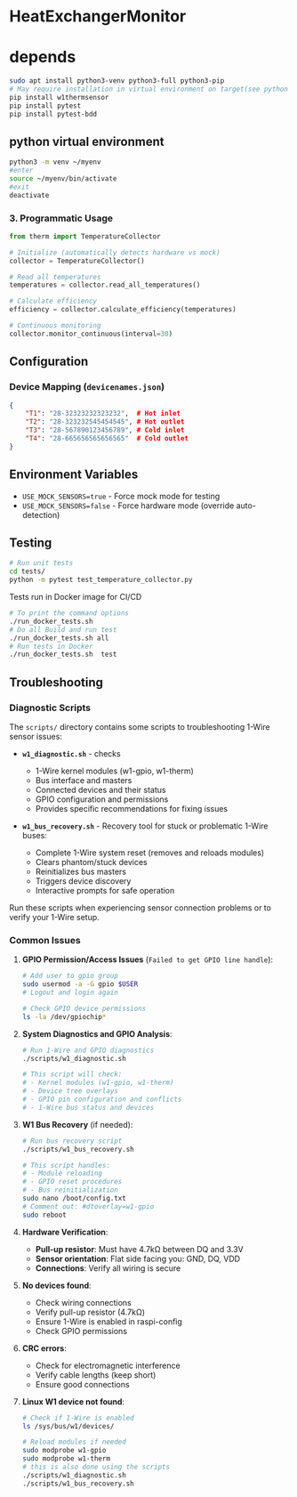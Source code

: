# HeatExchangerMonitor

# depends
```  sh
sudo apt install python3-venv python3-full python3-pip
# May require installation in virtual environment on target(see python virtual environment)
pip install w1thermsensor
pip install pytest
pip install pytest-bdd
```

## python virtual environment

``` sh
python3 -m venv ~/myenv
#enter
source ~/myenv/bin/activate
#exit
deactivate
```

### 3. Programmatic Usage

```python
from therm import TemperatureCollector

# Initialize (automatically detects hardware vs mock)
collector = TemperatureCollector()

# Read all temperatures
temperatures = collector.read_all_temperatures()

# Calculate efficiency
efficiency = collector.calculate_efficiency(temperatures)

# Continuous monitoring
collector.monitor_continuous(interval=30)
```

## Configuration

### Device Mapping (`devicenames.json`)
```json
{
    "T1": "28-32323232323232",  # Hot inlet
    "T2": "28-323232545454545", # Hot outlet
    "T3": "28-567890123456789", # Cold inlet
    "T4": "28-665656565656565"  # Cold outlet
}
```

## Environment Variables

- `USE_MOCK_SENSORS=true` - Force mock mode for testing
- `USE_MOCK_SENSORS=false` - Force hardware mode (override auto-detection)
  
## Testing

```bash
# Run unit tests
cd tests/
python -m pytest test_temperature_collector.py
```

Tests run in Docker image for CI/CD
```bash
# To print the command options
./run_docker_tests.sh
# Do all Build and run test
./run_docker_tests.sh all
# Run tests in Docker
./run_docker_tests.sh  test
```


## Troubleshooting

### Diagnostic Scripts

The `scripts/` directory contains some scripts to troubleshooting 1-Wire sensor issues:

- **`w1_diagnostic.sh`** - checks
  - 1-Wire kernel modules (w1-gpio, w1-therm) 
  - Bus interface and masters
  - Connected devices and their status
  - GPIO configuration and permissions
  - Provides specific recommendations for fixing issues

- **`w1_bus_recovery.sh`** - Recovery tool for stuck or problematic 1-Wire buses:
  - Complete 1-Wire system reset (removes and reloads modules)
  - Clears phantom/stuck devices
  - Reinitializes bus masters
  - Triggers device discovery
  - Interactive prompts for safe operation

Run these scripts when experiencing sensor connection problems or to verify your 1-Wire setup.

### Common Issues

1. **GPIO Permission/Access Issues** (`Failed to get GPIO line handle`):
   ```bash
   # Add user to gpio group
   sudo usermod -a -G gpio $USER
   # Logout and login again
   
   # Check GPIO device permissions
   ls -la /dev/gpiochip*
   ```

2. **System Diagnostics and GPIO Analysis**:
   ```bash
   # Run 1-Wire and GPIO diagnostics
   ./scripts/w1_diagnostic.sh
   
   # This script will check:
   # - Kernel modules (w1-gpio, w1-therm)
   # - Device tree overlays
   # - GPIO pin configuration and conflicts
   # - 1-Wire bus status and devices
   ```

3. **W1 Bus Recovery** (if needed):
   ```bash
   # Run bus recovery script
   ./scripts/w1_bus_recovery.sh
   
   # This script handles:
   # - Module reloading
   # - GPIO reset procedures
   # - Bus reinitialization
   sudo nano /boot/config.txt
   # Comment out: #dtoverlay=w1-gpio
   sudo reboot
   ```

4. **Hardware Verification**:
   - **Pull-up resistor**: Must have 4.7kΩ between DQ and 3.3V
   - **Sensor orientation**: Flat side facing you: GND, DQ, VDD
   - **Connections**: Verify all wiring is secure

5. **No devices found**:
   - Check wiring connections
   - Verify pull-up resistor (4.7kΩ)
   - Ensure 1-Wire is enabled in raspi-config
   - Check GPIO permissions

6. **CRC errors**:
   - Check for electromagnetic interference
   - Verify cable lengths (keep short)
   - Ensure good connections

4. **Linux W1 device not found**:
   ```bash
   # Check if 1-Wire is enabled
   ls /sys/bus/w1/devices/
   
   # Reload modules if needed
   sudo modprobe w1-gpio
   sudo modprobe w1-therm
   # this is also done using the scripts
   ./scripts/w1_diagnostic.sh
   ./scripts/w1_bus_recovery.sh
   ```

